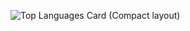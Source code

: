 ![Top Languages Card (Compact layout)](https://github-readme-stats.vercel.app/api/top-langs/?username=Ric418&layout=compact)
